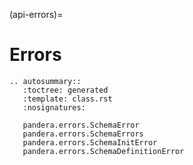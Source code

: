 (api-errors)=

# Errors

```{eval-rst}
.. autosummary::
   :toctree: generated
   :template: class.rst
   :nosignatures:

   pandera.errors.SchemaError
   pandera.errors.SchemaErrors
   pandera.errors.SchemaInitError
   pandera.errors.SchemaDefinitionError
```
